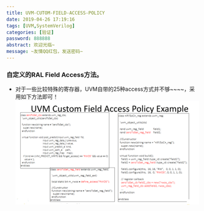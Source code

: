 ```yaml
---
title: UVM-CUTOM-FIELD-ACCESS-POLICY
date: 2019-04-26 17:19:16
tags: [UVM,SystemVerilog]
categories: [验证]
password: 888888
abstract: 欢迎光临~
message: ~友情QQ红包，发送密码~
---
```


### 自定义的RAL Field Access方法。
+ 对于一些比较特殊的寄存器，UVM自带的25种access方式并不够~~~~，采用如下方法即可！
![UVM-CUTOM-FIELD-ACCESS-POLICY](UVM-CUTOM-FIELD-ACCESS-POLICY/UVM-CUTOM-FIELD-ACCESS-POLICY.png)